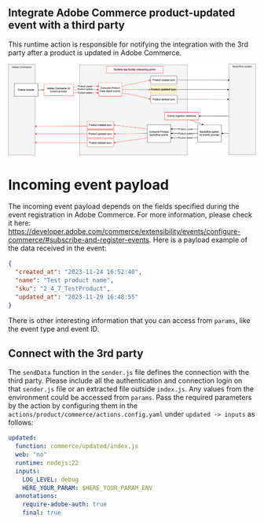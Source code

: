 ## Integrate Adobe Commerce product-updated event with a third party

This runtime action is responsible for notifying the integration with the 3rd party after a product is updated in Adobe Commerce.

![Alt text](CommerceProductUpdateSync.png "Title")

# Incoming event payload

The incoming event payload depends on the fields specified during the event registration in Adobe Commerce. For more information, please check it here: https://developer.adobe.com/commerce/extensibility/events/configure-commerce/#subscribe-and-register-events.
Here is a payload example of the data received in the event:

```json
{
  "created_at": "2023-11-24 16:52:40",
  "name": "Test product name",
  "sku": "2_4_7_TestProduct",
  "updated_at": "2023-11-29 16:48:55"
}
```

There is other interesting information that you can access from `params`, like the event type and event ID.

## Connect with the 3rd party

The `sendData` function in the `sender.js` file defines the connection with the third party.
Please include all the authentication and connection login on that `sender.js` file or an extracted file outside `index.js`.
Any values from the environment could be accessed from `params`. Pass the required parameters by the action by configuring them in the `actions/product/commerce/actions.config.yaml` under `updated -> inputs` as follows:

```yaml
updated:
  function: commerce/updated/index.js
  web: "no"
  runtime: nodejs:22
  inputs:
    LOG_LEVEL: debug
    HERE_YOUR_PARAM: $HERE_YOUR_PARAM_ENV
  annotations:
    require-adobe-auth: true
    final: true
```
